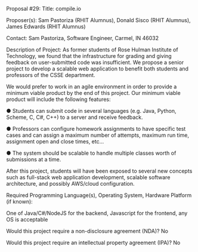 Proposal #29:  Title: compile.io

Proposer(s): Sam Pastoriza (RHIT Alumnus), Donald Sisco (RHIT Alumnus), James Edwards (RHIT Alumnus)

Contact:  Sam Pastoriza, Software Engineer, Carmel, IN 46032

Description of Project: As former students of Rose Hulman Institute of Technology, we found that the infrastructure for grading and giving feedback on user-submitted code was insufficient. We propose a senior project to develop a scalable web application to benefit both students and professors of the CSSE department.

We would prefer to work in an agile environment in order to provide a minimum viable product by the end of this project. Our minimum viable product will include the following features:

●      Students can submit code in several languages (e.g. Java, Python, Scheme, C, C#, C++) to a server and receive feedback.

●      Professors can configure homework assignments to have specific test cases and can assign a maximum number of attempts, maximum run time, assignment open and close times, etc...

●      The system should be scalable to handle multiple classes worth of submissions at a time.

After this project, students will have been exposed to several new concepts such as full-stack web application development, scalable software architecture, and possibly AWS/cloud configuration.

Required Programming Language(s), Operating System, Hardware Platform (if known):

One of Java/C#/NodeJS for the backend, Javascript for the frontend, any OS is acceptable

Would this project require a non-disclosure agreement (NDA)?  No

Would this project require an intellectual property agreement (IPA)?  No
